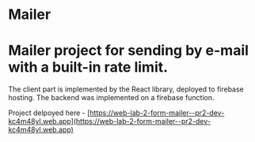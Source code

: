 # Mailer

# Mailer project for sending by e-mail with a built-in rate limit.

The client part is implemented by the React library, deployed to firebase hosting.
The backend was implemented on a firebase function.

Project delpoyed here - [https://web-lab-2-form-mailer--pr2-dev-kc4m48yl.web.app](https://web-lab-2-form-mailer--pr2-dev-kc4m48yl.web.app)
